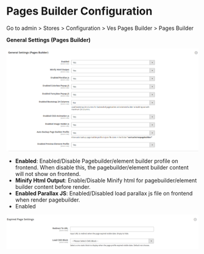 # Pages Builder Configuration

Go to admin &gt; Stores &gt; Configuration &gt; Ves Pages Builder &gt; Pages Builder

**General Settings \(Pages Builder\)**

![](../.gitbook/assets/general_settings_pagebuilder.png)

* **Enabled**: Enabled/Disable Pagebuilder/element builder profile on frontend. When disable this, the pagebuilder/element builder content will not show on frontend.
* **Minify Html Output**: Enable/Disable Minify html for pagebuilder/element builder content before render.
* **Enabled Parallax JS**: Enabled/Disabled load parallax js file on frontend when render pagebuilder.
* Enabled

![](../.gitbook/assets/expired_page_settings.png)

